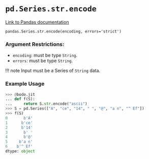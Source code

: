 # `pd.Series.str.encode`

[Link to Pandas documentation](https://pandas.pydata.org/docs/reference/api/pandas.Series.str.encode.html)

`pandas.Series.str.encode(encoding, errors='strict')`

### Argument Restrictions:
 * `encoding`: must be type `String`.
 * `errors`: must be type `String`.

!!! note
	Input must be a Series of `String` data.

### Example Usage
``` py
>>> @bodo.jit
... def f(S):
...     return S.str.encode("ascii")
>>> S = pd.Series(["A", "ce", "14", " ", "@", "a n", "^ Ef"])
>>> f(S)
0       b'A'
1      b'ce'
2      b'14'
3       b' '
4       b'@'
5     b'a n'
6    b'^ Ef'
dtype: object
```